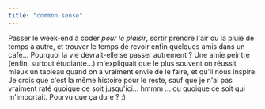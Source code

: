 ```yaml
---
title: "common sense"
---
```


Passer le week-end à coder _pour le plaisir_, sortir prendre l'air ou la pluie
de temps à autre, et trouver le temps de revoir enfin quelques amis dans un
café... Pourquoi la vie devrait-elle se passer autrement ? Une amie peintre
(enfin, surtout étudiante...) m'expliquait que le plus souvent on réussit
mieux un tableau quand on a vraiment envie de le faire, et qu'il nous inspire.  
Je crois que c'est la même histoire pour le reste, sauf que je n'ai pas
vraiment raté quoique ce soit jusqu'ici... hmmm ... ou quoique ce soit qui
m'importait. Pourvu que ça dure ? :)

